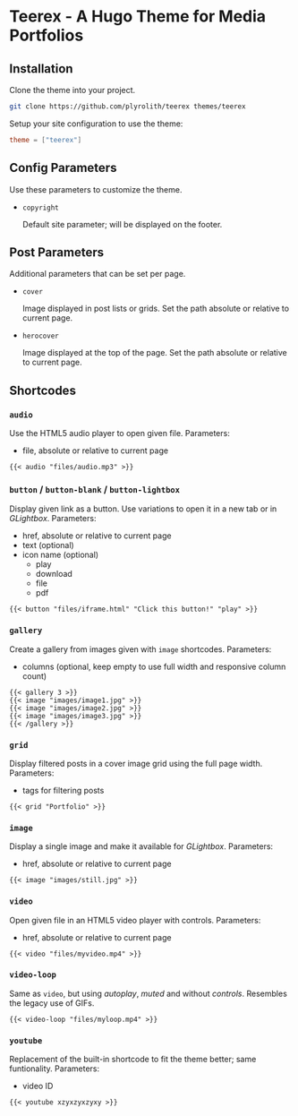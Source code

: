 # Teerex - A Hugo Theme for Media Portfolios
## Installation
Clone the theme into your project.
```bash
git clone https://github.com/plyrolith/teerex themes/teerex
```
Setup your site configuration to use the theme:
```toml
theme = ["teerex"]
```

## Config Parameters
Use these parameters to customize the theme.
- `copyright`

  Default site parameter; will be displayed on the footer.

## Post Parameters
Additional parameters that can be set per page.
- `cover`

  Image displayed in post lists or grids.
  Set the path absolute or relative to current page.
- `herocover`

  Image displayed at the top of the page.
  Set the path absolute or relative to current page.

## Shortcodes
### `audio`
Use the HTML5 audio player to open given file.
Parameters:
- file, absolute or relative to current page

```
{{< audio "files/audio.mp3" >}}
```

### `button` / `button-blank` / `button-lightbox`
Display given link as a button.
Use variations to open it in a new tab or in *GLightbox*.
Parameters:
- href, absolute or relative to current page
- text (optional)
- icon name (optional)
    - play
    - download
    - file
    - pdf

```
{{< button "files/iframe.html" "Click this button!" "play" >}}
```

### `gallery`
Create a gallery from images given with `image` shortcodes.
Parameters:
- columns (optional, keep empty to use full width and responsive column count)

```
{{< gallery 3 >}}
{{< image "images/image1.jpg" >}}
{{< image "images/image2.jpg" >}}
{{< image "images/image3.jpg" >}}
{{< /gallery >}}
```

### `grid`
Display filtered posts in a cover image grid using the full page width.
Parameters:
- tags for filtering posts

```
{{< grid "Portfolio" >}}
```

### `image`
Display a single image and make it available for *GLightbox*.
Parameters:
- href, absolute or relative to current page

```
{{< image "images/still.jpg" >}}
```

### `video`
Open given file in an HTML5 video player with controls.
Parameters:
- href, absolute or relative to current page

```
{{< video "files/myvideo.mp4" >}}
```

### `video-loop`
Same as `video`, but using *autoplay*, *muted* and without *controls*. Resembles the legacy use of GIFs.

```
{{< video-loop "files/myloop.mp4" >}}
```

### `youtube`
Replacement of the built-in shortcode to fit the theme better; same funtionality.
Parameters:
- video ID

```
{{< youtube xzyxzyxzyxy >}}
```